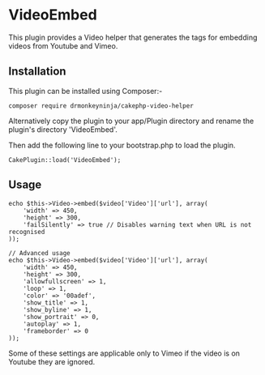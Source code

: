 VideoEmbed
==========

This plugin provides a Video helper that generates the tags for embedding videos from Youtube and Vimeo.


Installation
------------

This plugin can be installed using Composer:-

    composer require drmonkeyninja/cakephp-video-helper

Alternatively copy the plugin to your app/Plugin directory and rename the plugin's directory 'VideoEmbed'.

Then add the following line to your bootstrap.php to load the plugin.

    CakePlugin::load('VideoEmbed');


Usage
-----

    echo $this->Video->embed($video['Video']['url'], array(
        'width' => 450,
        'height' => 300,
        'failSilently' => true // Disables warning text when URL is not recognised
    ));
    
    // Advanced usage
    echo $this->Video->embed($video['Video']['url'], array(
        'width' => 450,
        'height' => 300,
    	'allowfullscreen' => 1,
    	'loop' => 1,
    	'color' => '00adef',
    	'show_title' => 1,
    	'show_byline' => 1,
    	'show_portrait' => 0,
    	'autoplay' => 1,
    	'frameborder' => 0
    ));

Some of these settings are applicable only to Vimeo if the video is on Youtube they are ignored.
